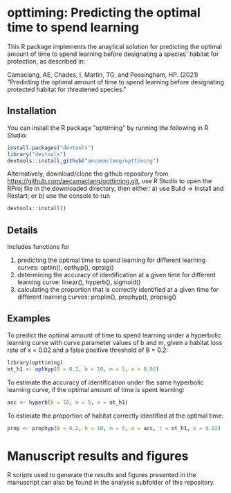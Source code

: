 # opttiming: Predicting the optimal time to spend learning 

This R package implements the anaytical solution for predicting the optimal amount of time to spend learning before designating a species' habitat for protection, as described in:  
  
Camaclang, AE, Chades, I, Martin, TG, and Possingham, HP. (2021) "Predicting the optimal amount of time to spend learning before designating protected habitat for threatened species."

## Installation

You can install the R package "opttiming" by running the following in R Studio:

``` r
install.packages("devtools")
library("devtools")
devtools::install_github("aecamaclang/opttiming")
```

Alternatively, download/clone the github repository from https://github.com/aecamaclang/opttiming.git, use R Studio to open the RProj file in the downloaded directory, then either: a) use Build -> Install and Restart; or b) use the console to run

``` r
devtools::install()
```

## Details
Includes functions for  
1. predicting the optimal time to spend learning for different learning curves: optlin(), opthyp(), optsig()  
2. determining the accuracy of identification at a given time for different learning curve: linear(), hyperb(), sigmoid()  
3. calculating the proportion that is correctly identified at a given time for different learning curves: proplin(), prophyp(), propsig()


## Examples

To predict the optimal amount of time to spend learning under a hyperbolic learning curve with curve parameter values of b and m, given a habitat loss rate of x = 0.02 and a false positive threshold of B = 0.2:

``` r
library(opttiming)
ot_h1 <- opthyp(B = 0.2, b = 10, m = 5, x = 0.02)
```
To estimate the accuracy of identification under the same hyperbolic learning curve, if the optimal amount of time is spent learning:

```r
acc <- hyperb(b = 10, m = 5, x = ot_h1)
```

To estimate the proportion of habitat correctly identified at the optimal time:

```r
prop <- prophyp(B = 0.2, b = 10, m = 5, a = acc, t = ot_h1, x = 0.02)
```

# Manuscript results and figures

R scripts used to generate the results and figures presented in the manuscript can also be found in the analysis subfolder of this repository.

